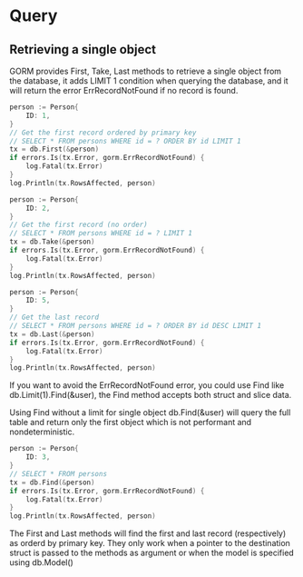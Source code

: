 # Query

## Retrieving a single object

GORM provides First, Take, Last methods to retrieve a single object from the database, it adds LIMIT 1 condition when querying the database, and it will return the error ErrRecordNotFound if no record is found.

```go
person := Person{
    ID: 1,
}
// Get the first record ordered by primary key
// SELECT * FROM persons WHERE id = ? ORDER BY id LIMIT 1
tx = db.First(&person)
if errors.Is(tx.Error, gorm.ErrRecordNotFound) {
    log.Fatal(tx.Error)
}
log.Println(tx.RowsAffected, person)
```

```go
person := Person{
    ID: 2,
}
// Get the first record (no order)
// SELECT * FROM persons WHERE id = ? LIMIT 1
tx = db.Take(&person)
if errors.Is(tx.Error, gorm.ErrRecordNotFound) {
    log.Fatal(tx.Error)
}
log.Println(tx.RowsAffected, person)
```

```go
person := Person{
    ID: 5,
}
// Get the last record
// SELECT * FROM persons WHERE id = ? ORDER BY id DESC LIMIT 1
tx = db.Last(&person)
if errors.Is(tx.Error, gorm.ErrRecordNotFound) {
    log.Fatal(tx.Error)
}
log.Println(tx.RowsAffected, person)
```

If you want to avoid the ErrRecordNotFound error, you could use Find like db.Limit(1).Find(&user), the Find method accepts both struct and slice data.

Using Find without a limit for single object db.Find(&user) will query the full table and return only the first object which is not performant and nondeterministic.

```go
person := Person{
    ID: 3,
}
// SELECT * FROM persons
tx = db.Find(&person)
if errors.Is(tx.Error, gorm.ErrRecordNotFound) {
    log.Fatal(tx.Error)
}
log.Println(tx.RowsAffected, person)
```

The First and Last methods will find the first and last record (respectively) as orderd by primary key. They only work when a pointer to the destination struct is passed to the methods as argument or when the model is specified using db.Model()
